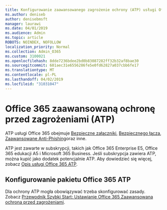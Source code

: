 ```yaml
---
title: Konfigurowanie zaawansowanego zagrożenie ochrony (ATP) usługi Office 365
ms.author: deniseb
author: denisebmsft
manager: laurawi
ms.date: 04/01/2019
ms.audience: Admin
ms.topic: article
ROBOTS: NOINDEX, NOFOLLOW
localization_priority: Normal
ms.collection: Admin_O365
ms.custom: 3100021
ms.openlocfilehash: 8dde7236bdee2bd0b83087282ff32b32af8bae30
ms.sourcegitcommit: 601aec31e6556286fe5e0fd62827a037cbb6fe17
ms.translationtype: MT
ms.contentlocale: pl-PL
ms.lasthandoff: 04/02/2019
ms.locfileid: "31031047"
---
```

# <a name="office-365-advanced-threat-protection-atp"></a>Office 365 zaawansowaną ochronę przed zagrożeniami (ATP)

ATP usługi Office 365 obejmuje [Bezpieczne załączniki](https://docs.microsoft.com/office365/securitycompliance/atp-safe-attachments), [Bezpiecznego łącza](https://docs.microsoft.com/office365/securitycompliance/atp-safe-links), [Zaawansowane Anti-Phishing](https://docs.microsoft.com/office365/securitycompliance/atp-anti-phishing)oraz inne. 

ATP jest zawarte w subskrypcji, takich jak Office 365 Enterprise E5, Office 365 edukacji A5 i Microsoft 365 Business. Jeśli subskrypcja zawiera ATP, można kupić jako dodatek potencjalnie ATP. Aby dowiedzieć się więcej, zobacz [Opis usługi Office 365 ATP](https://docs.microsoft.com/office365/servicedescriptions/office-365-advanced-threat-protection-service-description).

## <a name="set-up-office-365-atp"></a>Konfigurowanie pakietu Office 365 ATP

Dla ochrony ATP mogła obowiązywać trzeba skonfigurować zasady. Zobacz [Przewodnik Szybki Start: Ustawianie Office 365 Zaawansowana ochrona przed zagrożeniami](https://docs.microsoft.com/office365/securitycompliance/checklist-atp-setup).

